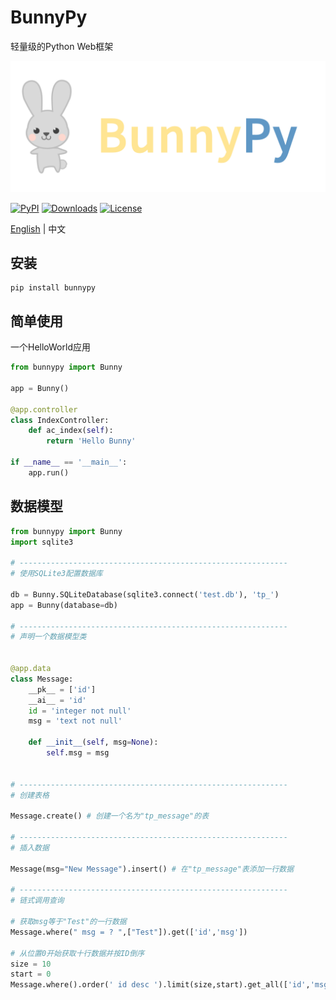 # BunnyPy
轻量级的Python Web框架

![BunnyPy](bunny.png?raw=true)

[![PyPI](https://img.shields.io/pypi/v/bunnypy.svg?style=flat-square)](https://pypi.org/project/BunnyPy/)
[![Downloads](https://img.shields.io/pypi/dm/bunnypy.svg?color=brightgreen&style=flat-square)](https://pypi.org/project/BunnyPy/)
[![License](https://img.shields.io/pypi/l/bunnypy.svg?color=blue&style=flat-square)](LICENSE)

[English](README.md) | 中文

## 安装

```shell
pip install bunnypy
```

## 简单使用

一个HelloWorld应用

```python
from bunnypy import Bunny

app = Bunny()

@app.controller
class IndexController:
    def ac_index(self):
        return 'Hello Bunny'

if __name__ == '__main__':
    app.run()
```

## 数据模型

```python
from bunnypy import Bunny
import sqlite3

# ------------------------------------------------------------
# 使用SQLite3配置数据库

db = Bunny.SQLiteDatabase(sqlite3.connect('test.db'), 'tp_')
app = Bunny(database=db)

# ------------------------------------------------------------
# 声明一个数据模型类


@app.data
class Message:
    __pk__ = ['id']
    __ai__ = 'id'
    id = 'integer not null'
    msg = 'text not null'

    def __init__(self, msg=None):
        self.msg = msg


# ------------------------------------------------------------
# 创建表格

Message.create() # 创建一个名为"tp_message"的表

# ------------------------------------------------------------
# 插入数据

Message(msg="New Message").insert() # 在"tp_message"表添加一行数据

# ------------------------------------------------------------
# 链式调用查询

# 获取msg等于"Test"的一行数据
Message.where(" msg = ? ",["Test"]).get(['id','msg'])

# 从位置0开始获取十行数据并按ID倒序
size = 10
start = 0
Message.where().order(' id desc ').limit(size,start).get_all(['id','msg'])

```